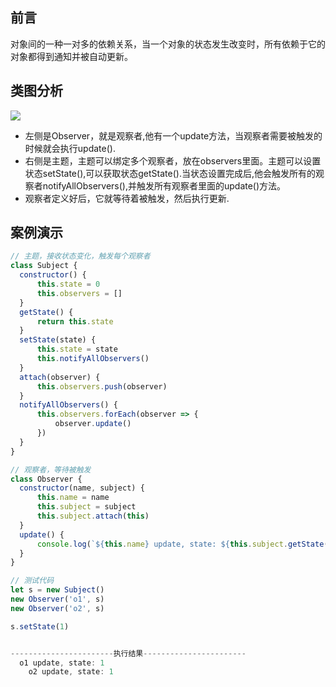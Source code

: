 ## 前言

对象间的一种一对多的依赖关系，当一个对象的状态发生改变时，所有依赖于它的对象都得到通知并被自动更新。

## 类图分析

![](https://p3-juejin.byteimg.com/tos-cn-i-k3u1fbpfcp/90b37519656f4519bf6a5f2c177b530e~tplv-k3u1fbpfcp-zoom-1.image)

-   左侧是Observer，就是观察者,他有一个update方法，当观察者需要被触发的时候就会执行update().
-   右侧是主题，主题可以绑定多个观察者，放在observers里面。主题可以设置状态setState(),可以获取状态getState().当状态设置完成后,他会触发所有的观察者notifyAllObservers(),并触发所有观察者里面的update()方法。
-   观察者定义好后，它就等待着被触发，然后执行更新.

## 案例演示

```js
// 主题，接收状态变化，触发每个观察者
class Subject {
  constructor() {
      this.state = 0
      this.observers = []
  }
  getState() {
      return this.state
  }
  setState(state) {
      this.state = state
      this.notifyAllObservers()
  }
  attach(observer) {
      this.observers.push(observer)
  }
  notifyAllObservers() {
      this.observers.forEach(observer => {
          observer.update()
      })
  }
}

// 观察者，等待被触发
class Observer {
  constructor(name, subject) {
      this.name = name
      this.subject = subject
      this.subject.attach(this)
  }
  update() {
      console.log(`${this.name} update, state: ${this.subject.getState()}`)
  }
}

// 测试代码
let s = new Subject()
new Observer('o1', s)
new Observer('o2', s)

s.setState(1)


-----------------------执行结果-----------------------
  o1 update, state: 1
	o2 update, state: 1
```